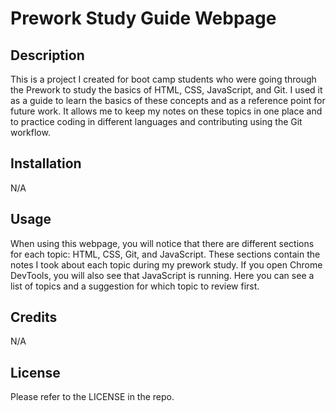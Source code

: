 # Prework Study Guide Webpage

## Description

This is a project I created for boot camp students who were going through the Prework to study the basics of HTML, CSS, JavaScript, and Git. I used it as a guide to learn the basics of these concepts and as a reference point for future work. It allows me to keep my notes on these topics in one place and to practice coding in different languages and contributing using the Git workflow.

## Installation

N/A

## Usage

When using this webpage, you will notice that there are different sections for each topic: HTML, CSS, Git, and JavaScript. These sections contain the notes I took about each topic during my prework study. If you open Chrome DevTools, you will also see that JavaScript is running. Here you can see a list of topics and a suggestion for which topic to review first.

## Credits

N/A

## License

Please refer to the LICENSE in the repo.